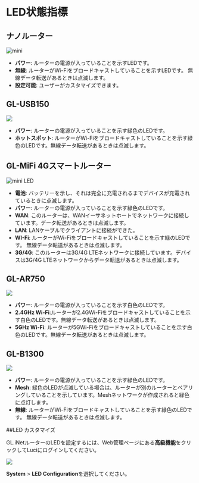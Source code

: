 # LED状態指標



## ナノルーター

![mini](https://static.gl-inet.com/docs/router/jp/3/troubleshooting/ledlight/mini_led.jpg)

- **パワー**: ルーターの電源が入っていることを示すLEDです。
- **無線**: ルーターがWi-Fiをブロードキャストしていることを示すLEDです。 無線データ転送があるときは点滅します。
- **設定可能**: ユーザーがカスタマイズできます。






## GL-USB150 

![](https://static.gl-inet.com/docs/router/jp/3/troubleshooting/ledlight/microuter.jpg)

- **パワー**: ルーターの電源が入っていることを示す緑色のLEDです。
- **ホットスポット**:  ルーターがWi-Fiをブロードキャストしていることを示す緑色のLEDです。無線データ転送があるときは点滅します。






## GL-MiFi 4Gスマートルーター

  ![mini LED](https://static.gl-inet.com/docs/router/jp/3/troubleshooting/ledlight/mifi.jpg)

- **電池**: バッテリーを示し、それは完全に充電されるまでデバイスが充電されているときに点滅します。
- **パワー**: ルーターの電源が入っていることを示す緑色のLEDです。
- **WAN**: このルーターは、WANイーサネットホートでネットワークに接続しています。データ転送があるときは点滅します。
- **LAN**: LANケーブルでクライアントに接続ができた。
- **WI-Fi**: ルーターがWi-Fiをブロードキャストしていることを示す緑のLEDです。 無線データ転送があるときは点滅します。
- **3G/4G**: このルーターは3G/4G LTEネットワークに接続しています。デバイスは3G/4G LTEネットワークからデータ転送があるときは点滅します。






## GL-AR750 

  ![](https://static.gl-inet.com/docs/router/jp/3/troubleshooting/ledlight/ar750.jpg)

- **パワー**: ルーターの電源が入っていることを示す白色のLEDです。
- **2.4GHz Wi-Fi**:ルーターが2.4GWi-Fiをブロードキャストしていることを示す白色のLEDです。無線データ転送があるときは点滅します。
- **5GHz Wi-Fi**: ルーターが5GWi-Fiをブロードキャストしていることを示す白色のLEDです。無線データ転送があるときは点滅します。





## GL-B1300

  ![](https://static.gl-inet.com/docs/router/jp/3/troubleshooting/ledlight/b1300.jpg)

- **パワー**: ルーターの電源が入っていることを示す緑色のLEDです。
- **Mesh**: 緑色のLEDが点滅している場合は、ルーターが別のルーターとペアリングしていることを示しています。Meshネットワークが作成されると緑色に点灯します。
- **無線**: ルーターがWi-Fiをブロードキャストしていることを示す緑色のLEDです。 無線データ転送があるときは点滅します。








##LED カスタマイズ

GL.iNetルーターのLEDを設定するには、Web管理ページにある**高級機能**をクリックしてLuciにログインしてください。

![](https://static.gl-inet.com/docs/router/jp/3/troubleshooting/ledlight/advanced_settings.png)



**System** > **LED Configuration**を選択してください。


